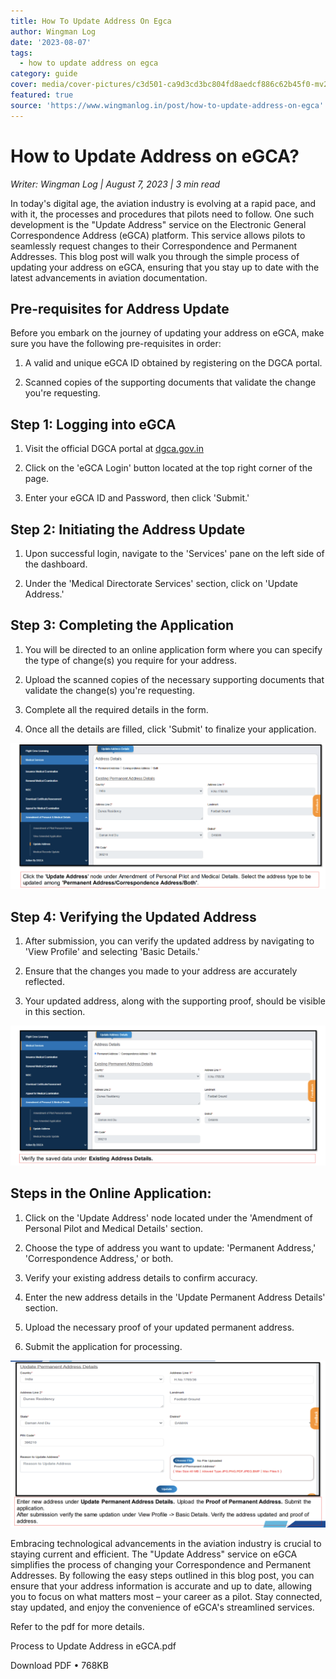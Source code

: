 ```yaml
---
title: How To Update Address On Egca
author: Wingman Log
date: '2023-08-07'
tags:
  - how to update address on egca
category: guide
cover: media/cover-pictures/c3d501-ca9d3cd3bc804fd8aedcf886c62b45f0-mv2-ca0f2e4e.png
featured: true
source: 'https://www.wingmanlog.in/post/how-to-update-address-on-egca'
---
```


# How to Update Address on eGCA?

*Writer: Wingman Log | August 7, 2023 | 3 min read*

In today's digital age, the aviation industry is evolving at a rapid pace, and with it, the processes and procedures that pilots need to follow. One such development is the "Update Address" service on the Electronic General Correspondence Address (eGCA) platform. This service allows pilots to seamlessly request changes to their Correspondence and Permanent Addresses. This blog post will walk you through the simple process of updating your address on eGCA, ensuring that you stay up to date with the latest advancements in aviation documentation.

## Pre-requisites for Address Update

Before you embark on the journey of updating your address on eGCA, make sure you have the following pre-requisites in order:

1.  A valid and unique eGCA ID obtained by registering on the DGCA portal.
    
2.  Scanned copies of the supporting documents that validate the change you're requesting.

## Step 1: Logging into eGCA

1.  Visit the official DGCA portal at [dgca.gov.in](http://dgca.gov.in)
    
2.  Click on the 'eGCA Login' button located at the top right corner of the page.
    
3.  Enter your eGCA ID and Password, then click 'Submit.'

## Step 2: Initiating the Address Update

1.  Upon successful login, navigate to the 'Services' pane on the left side of the dashboard.
    
2.  Under the 'Medical Directorate Services' section, click on 'Update Address.'

## Step 3: Completing the Application

1.  You will be directed to an online application form where you can specify the type of change(s) you require for your address.
    
2.  Upload the scanned copies of the necessary supporting documents that validate the change(s) you're requesting.
    
3.  Complete all the required details in the form.
    
4.  Once all the details are filled, click 'Submit' to finalize your application.

![img](media/blog-media/c3d501-3062ca8292964ca682ee9b2a595e5ca5-mv2-d5ec9218.png)

## Step 4: Verifying the Updated Address

1.  After submission, you can verify the updated address by navigating to 'View Profile' and selecting 'Basic Details.'
    
2.  Ensure that the changes you made to your address are accurately reflected.
    
3.  Your updated address, along with the supporting proof, should be visible in this section.

![img](media/blog-media/c3d501-899232781e44420985361f79ddd74c20-mv2-18889961.png)

## Steps in the Online Application:

1.  Click on the 'Update Address' node located under the 'Amendment of Personal Pilot and Medical Details' section.
    
2.  Choose the type of address you want to update: 'Permanent Address,' 'Correspondence Address,' or both.
    
3.  Verify your existing address details to confirm accuracy.
    
4.  Enter the new address details in the 'Update Permanent Address Details' section.
    
5.  Upload the necessary proof of your updated permanent address.
    
6.  Submit the application for processing.

![img](media/blog-media/c3d501-65061cb244494189bf945971e986b89d-mv2-341b84b2.png)

Embracing technological advancements in the aviation industry is crucial to staying current and efficient. The "Update Address" service on eGCA simplifies the process of changing your Correspondence and Permanent Addresses. By following the easy steps outlined in this blog post, you can ensure that your address information is accurate and up to date, allowing you to focus on what matters most – your career as a pilot. Stay connected, stay updated, and enjoy the convenience of eGCA's streamlined services.

Refer to the pdf for more details.

Process to Update Address in eGCA.pdf

Download PDF • 768KB
